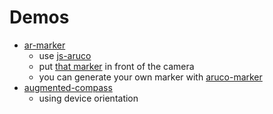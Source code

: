 # Demos
- [ar-marker](http://jeromeetienne.github.io/demo.arwithaphone/ar-marker/boilerplate.html)
  - use [js-aruco]()
  - put [that marker](http://jeromeetienne.github.io/demo.arwithaphone/ar-marker/marker.html) in front of the camera 
  - you can generate your own marker with [aruco-marker](https://github.com/bhollis/aruco-marker)
- [augmented-compass](http://jeromeetienne.github.io/demo.arwithaphone/augmented-compass)
  - using device orientation
